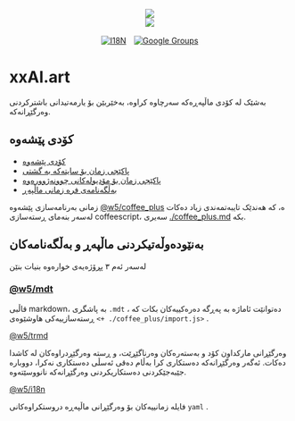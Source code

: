 <p align="center"><a href="https://xxai.art"><img src="https://cdn.jsdelivr.net/gh/xxai-art/doc/logo.svg"/></a><br/><a href="https://xxai.art"><img src="https://cdn.jsdelivr.net/gh/xxai-art/doc/xxai.svg"/></a></p><p align="center"><a href="https://github.com/xxai-art/doc#readme"><img alt="I18N" src="https://cdn.jsdelivr.net/gh/wactax/img/t.svg"/></a>　<a href="https://groups.google.com/u/0/g/xxai-art"><img alt="Google Groups" src="https://cdn.jsdelivr.net/gh/wactax/img/g-groups.svg"/></a></p>

# xxAI.art

بەشێک لە کۆدی ماڵپەڕەکە سەرچاوە کراوە، بەخێربێن بۆ یارمەتیدانی باشترکردنی وەرگێڕانەکە.

## کۆدی پێشەوە

* [کۆدی پێشەوە](https://github.com/xxai-art/web)
* [پاکێجی زمان بۆ سایتەکە بە گشتی](https://github.com/xxai-art/web/tree/main/i18n)
* [پاکێجی زمان بۆ مۆدیولەکانی چوونەژوورەوە](https://github.com/wacpkg/user/tree/main/ui.i18n)
* [بەڵگەنامەی فرە زمانی ماڵپەڕ](https://github.com/xxai-doc)

زمانی بەرنامەسازی پێشەوە [@w5/coffee_plus](http://npmjs.com/@w5/coffee_plus) ە، کە هەندێک تایبەتمەندی زیاد دەکات لەسەر بنەمای ڕستەسازی coffeescript، سەیری [./coffee_plus.md](./coffee_plus.md) بکە.

## بەنێودەوڵەتیکردنی ماڵپەڕ و بەڵگەنامەکان

لەسەر ئەم ٣ پڕۆژەیەی خوارەوە بنیات بنێن

### [@w5/mdt](https://www.npmjs.com/package/@w5/mdt)

قاڵبی markdown، بە پاشگری `.mdt` ، دەتوانێت ئاماژە بە پەڕگە دەرەکییەکان بکات کە ڕستەسازییەکی هاوشێوەی `<+ ./coffee_plus/import.js>` .

[@w5/trmd](https://www.npmjs.com/package/@w5/trmd)

وەرگێڕانی مارکداون کۆد و بەستەرەکان وەرناگێڕێت، و ڕستە وەرگێڕدراوەکان لە کاشدا دەکات. ئەگەر وەرگێڕانەکە دەستکاری کرا بەڵام دەقی ئەسڵی دەستکاری نەکرا، دووبارە جێبەجێکردنی دەستکاریکردنی وەرگێڕانەکە نانووسێتەوە.

[@w5/i18n](https://www.npmjs.com/package/@w5/i18n)

فایلە زمانییەکان بۆ وەرگێڕانی ماڵپەڕە دروستکراوەکانی `yaml` .
